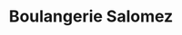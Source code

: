 ---
title: "Boulangerie Salomez"
url: /auchel/boulangerie-salomez-rue-arthur-lamendin/
shop: Bäckerei
---